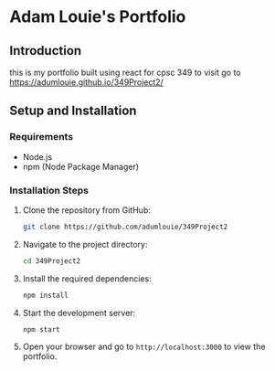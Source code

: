 # Adam Louie's Portfolio

## Introduction

this is my portfolio built using react for cpsc 349
to visit go to https://adumlouie.github.io/349Project2/

## Setup and Installation

### Requirements

-   Node.js
-   npm (Node Package Manager)

### Installation Steps

1. Clone the repository from GitHub:
    ```sh
    git clone https://github.com/adumlouie/349Project2
    ```
2. Navigate to the project directory:
    ```sh
    cd 349Project2
    ```
3. Install the required dependencies:
    ```sh
    npm install
    ```
4. Start the development server:
    ```sh
    npm start
    ```
5. Open your browser and go to `http://localhost:3000` to view the portfolio.
